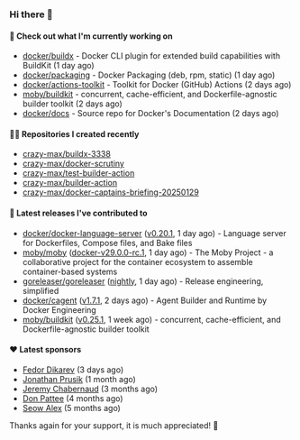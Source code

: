 ### Hi there 👋

#### 👷 Check out what I'm currently working on

- [docker/buildx](https://github.com/docker/buildx) - Docker CLI plugin for extended build capabilities with BuildKit (1 day ago)
- [docker/packaging](https://github.com/docker/packaging) - Docker Packaging (deb, rpm, static) (1 day ago)
- [docker/actions-toolkit](https://github.com/docker/actions-toolkit) - Toolkit for Docker (GitHub) Actions (2 days ago)
- [moby/buildkit](https://github.com/moby/buildkit) - concurrent, cache-efficient, and Dockerfile-agnostic builder toolkit (2 days ago)
- [docker/docs](https://github.com/docker/docs) - Source repo for Docker&#39;s Documentation (2 days ago)

#### 👨‍💻 Repositories I created recently

- [crazy-max/buildx-3338](https://github.com/crazy-max/buildx-3338)
- [crazy-max/docker-scrutiny](https://github.com/crazy-max/docker-scrutiny)
- [crazy-max/test-builder-action](https://github.com/crazy-max/test-builder-action)
- [crazy-max/builder-action](https://github.com/crazy-max/builder-action)
- [crazy-max/docker-captains-briefing-20250129](https://github.com/crazy-max/docker-captains-briefing-20250129)

#### 🚀 Latest releases I've contributed to

- [docker/docker-language-server](https://github.com/docker/docker-language-server) ([v0.20.1](https://github.com/docker/docker-language-server/releases/tag/v0.20.1), 1 day ago) - Language server for Dockerfiles, Compose files, and Bake files
- [moby/moby](https://github.com/moby/moby) ([docker-v29.0.0-rc.1](https://github.com/moby/moby/releases/tag/docker-v29.0.0-rc.1), 1 day ago) - The Moby Project - a collaborative project for the container ecosystem to assemble container-based systems
- [goreleaser/goreleaser](https://github.com/goreleaser/goreleaser) ([nightly](https://github.com/goreleaser/goreleaser/releases/tag/nightly), 1 day ago) - Release engineering, simplified
- [docker/cagent](https://github.com/docker/cagent) ([v1.7.1](https://github.com/docker/cagent/releases/tag/v1.7.1), 2 days ago) - Agent Builder and Runtime by Docker Engineering
- [moby/buildkit](https://github.com/moby/buildkit) ([v0.25.1](https://github.com/moby/buildkit/releases/tag/v0.25.1), 1 week ago) - concurrent, cache-efficient, and Dockerfile-agnostic builder toolkit

#### ❤️ Latest sponsors
- [Fedor Dikarev](https://github.com/fedordikarev) (3 days ago)
- [Jonathan Prusik](https://github.com/jprusik) (1 month ago)
- [Jeremy Chabernaud](https://github.com/djerfy) (3 months ago)
- [Don Pattee](https://github.com/DPattee) (4 months ago)
- [Seow Alex](https://github.com/seowalex) (5 months ago)

Thanks again for your support, it is much appreciated! 🙏
